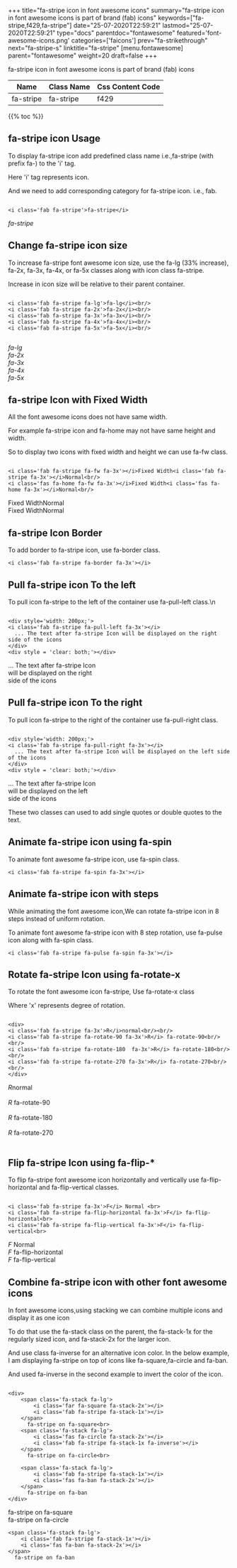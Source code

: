 +++
title="fa-stripe icon in font awesome icons"
summary="fa-stripe icon in font awesome icons is part of brand (fab) icons"
keywords=["fa-stripe,f429,fa-stripe"]
date="25-07-2020T22:59:21"
lastmod="25-07-2020T22:59:21"
type="docs"
parentdoc="fontawesome"
featured='font-awesome-icons.png'
categories=['faicons']
prev="fa-strikethrough"
next="fa-stripe-s"
linktitle="fa-stripe"
[menu.fontawesome]
parent="fontawesome"
weight=20
draft=false
+++


fa-stripe icon in font awesome icons is part of brand (fab) icons

<div class='table-responsive'><table class='table'><thead><tr><th>Name</th><th>Class Name</th><th>Css Content Code</th></tr></thead><tbody><tr><td>fa-stripe</td><td>fa-stripe</td><td>f429</td></tr></tbody></table></div>


{{% toc %}}


## fa-stripe icon Usage

To display fa-stripe icon add predefined class name i.e.,fa-stripe (with prefix fa-) to the 'i' tag.

Here 'i' tag represents icon.

And we need to add corresponding category for fa-stripe icon. i.e., fab.


```

<i class='fab fa-stripe'>fa-stripe</i>
```

<i class='fab fa-stripe'>fa-stripe</i>




## Change fa-stripe icon size
To increase fa-stripe font awesome icon size, use the fa-lg (33% increase), fa-2x, fa-3x, fa-4x, or fa-5x classes along with icon class fa-stripe.

Increase in icon size will be relative to their parent container. 

```

<i class='fab fa-stripe fa-lg'>fa-lg</i><br/>
<i class='fab fa-stripe fa-2x'>fa-2x</i><br/>
<i class='fab fa-stripe fa-3x'>fa-3x</i><br/>
<i class='fab fa-stripe fa-4x'>fa-4x</i><br/>
<i class='fab fa-stripe fa-5x'>fa-5x</i><br/>
            
```

<i class='fab fa-stripe fa-lg'>fa-lg</i><br/>
<i class='fab fa-stripe fa-2x'>fa-2x</i><br/>
<i class='fab fa-stripe fa-3x'>fa-3x</i><br/>
<i class='fab fa-stripe fa-4x'>fa-4x</i><br/>
<i class='fab fa-stripe fa-5x'>fa-5x</i><br/>
            



## fa-stripe Icon with Fixed Width 

All the font awesome icons does not have same width.

For example fa-stripe icon and fa-home may not have same height and width.

So to display two icons with fixed width and height we can use fa-fw class.


```

<i class='fab fa-stripe fa-fw fa-3x'></i>Fixed Width<i class='fab fa-stripe fa-3x'></i>Normal<br/>
<i class='fas fa-home fa-fw fa-3x'></i>Fixed Width<i class='fas fa-home fa-3x'></i>Normal<br/>
```

<i class='fab fa-stripe fa-fw fa-3x'></i>Fixed Width<i class='fab fa-stripe fa-3x'></i>Normal<br/>
<i class='fas fa-home fa-fw fa-3x'></i>Fixed Width<i class='fas fa-home fa-3x'></i>Normal<br/>



## fa-stripe Icon Border 

To add border to fa-stripe icon, use fa-border class.


```
<i class='fab fa-stripe fa-border fa-3x'></i>

```
<i class='fab fa-stripe fa-border fa-3x'></i>





## Pull fa-stripe icon To the left

To pull icon fa-stripe to the left of the container use fa-pull-left class.\n

```

<div style='width: 200px;'>
<i class='fab fa-stripe fa-pull-left fa-3x'></i>
  ... The text after fa-stripe Icon will be displayed on the right side of the icons
</div>
<div style = 'clear: both;'></div>
```

<div style='width: 200px;'>
<i class='fab fa-stripe fa-pull-left fa-3x'></i>
  ... The text after fa-stripe Icon will be displayed on the right side of the icons
</div>
<div style = 'clear: both;'></div>




## Pull fa-stripe icon To the right
To pull icon fa-stripe to the right of the container use fa-pull-right class.

```

<div style='width: 200px;'>
<i class='fab fa-stripe fa-pull-right fa-3x'></i>
  ... The text after fa-stripe Icon will be displayed on the left side of the icons
</div>
<div style = 'clear: both;'></div>
```

<div style='width: 200px;'>
<i class='fab fa-stripe fa-pull-right fa-3x'></i>
  ... The text after fa-stripe Icon will be displayed on the left side of the icons
</div>
<div style = 'clear: both;'></div>

These two classes can used to add single quotes or double quotes to the text.


## Animate fa-stripe icon using fa-spin
To animate font awesome fa-stripe icon, use fa-spin class.

```
<i class='fab fa-stripe fa-spin fa-3x'></i>
```
<i class='fab fa-stripe fa-spin fa-3x'></i>




## Animate fa-stripe icon with steps
While animating the font awesome icon,We can rotate fa-stripe icon in 8 steps instead of uniform rotation.

To animate font awesome fa-stripe icon with 8 step rotation, use fa-pulse icon along with fa-spin class.


```
<i class='fab fa-stripe fa-pulse fa-spin fa-3x'></i>

```
<i class='fab fa-stripe fa-pulse fa-spin fa-3x'></i>





## Rotate fa-stripe Icon using fa-rotate-x
To rotate the font awesome icon fa-stripe, Use fa-rotate-x class

Where 'x' represents degree of rotation.


```

<div>
<i class='fab fa-stripe fa-3x'>R</i>normal<br/><br/>
<i class='fab fa-stripe fa-rotate-90 fa-3x'>R</i> fa-rotate-90<br/><br/> 
<i class='fab fa-stripe fa-rotate-180  fa-3x'>R</i> fa-rotate-180<br/><br/> 
<i class='fab fa-stripe fa-rotate-270 fa-3x'>R</i> fa-rotate-270<br/><br/>
</div>
```

<div>
<i class='fab fa-stripe fa-3x'>R</i>normal<br/><br/>
<i class='fab fa-stripe fa-rotate-90 fa-3x'>R</i> fa-rotate-90<br/><br/> 
<i class='fab fa-stripe fa-rotate-180  fa-3x'>R</i> fa-rotate-180<br/><br/> 
<i class='fab fa-stripe fa-rotate-270 fa-3x'>R</i> fa-rotate-270<br/><br/>
</div>




## Flip fa-stripe Icon using fa-flip-*
To flip fa-stripe font awesome icon horizontally and vertically use fa-flip-horizontal and fa-flip-vertical classes. 

```

<i class='fab fa-stripe fa-3x'>F</i> Normal <br>
<i class='fab fa-stripe fa-flip-horizontal fa-3x'>F</i> fa-flip-horizontal<br>
<i class='fab fa-stripe fa-flip-vertical fa-3x'>F</i> fa-flip-vertical<br>
```

<i class='fab fa-stripe fa-3x'>F</i> Normal <br>
<i class='fab fa-stripe fa-flip-horizontal fa-3x'>F</i> fa-flip-horizontal<br>
<i class='fab fa-stripe fa-flip-vertical fa-3x'>F</i> fa-flip-vertical<br>




## Combine fa-stripe icon with other font awesome icons
In font awesome icons,using stacking we can combine multiple icons and display it as one icon 

To do that use the fa-stack class on the parent, the fa-stack-1x for the regularly sized icon, and fa-stack-2x for the larger icon.

And use class fa-inverse for an alternative icon color. 
In the below example, I am displaying fa-stripe on top of icons like fa-square,fa-circle and fa-ban.

And used fa-inverse in the second example to invert the color of the icon.

```

<div>
    <span class='fa-stack fa-lg'>
        <i class='far fa-square fa-stack-2x'></i>
        <i class='fab fa-stripe fa-stack-1x'></i>
    </span>
      fa-stripe on fa-square<br>
    <span class='fa-stack fa-lg'>
        <i class='fas fa-circle fa-stack-2x'></i>
        <i class='fab fa-stripe fa-stack-1x fa-inverse'></i>
    </span>
      fa-stripe on fa-circle<br>

    <span class='fa-stack fa-lg'>
        <i class='fab fa-stripe fa-stack-1x'></i>
        <i class='fas fa-ban fa-stack-2x'></i>
    </span>
      fa-stripe on fa-ban
</div>
```

<div>
    <span class='fa-stack fa-lg'>
        <i class='far fa-square fa-stack-2x'></i>
        <i class='fab fa-stripe fa-stack-1x'></i>
    </span>
      fa-stripe on fa-square<br>
    <span class='fa-stack fa-lg'>
        <i class='fas fa-circle fa-stack-2x'></i>
        <i class='fab fa-stripe fa-stack-1x fa-inverse'></i>
    </span>
      fa-stripe on fa-circle<br>

    <span class='fa-stack fa-lg'>
        <i class='fab fa-stripe fa-stack-1x'></i>
        <i class='fas fa-ban fa-stack-2x'></i>
    </span>
      fa-stripe on fa-ban
</div>






